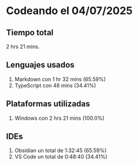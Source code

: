 # Codeando el 04/07/2025

## Tiempo total
2 hrs 21 mins.

## Lenguajes usados
1. Markdown con 1 hr 32 mins (65.59%)
1. TypeScript con 48 mins (34.41%)

## Plataformas utilizadas
1. Windows con 2 hrs 21 mins (100.0%)

## IDEs
1. Obsidian un total de 1:32:45 (65.59%)
1. VS Code un total de 0:48:40 (34.41%)
